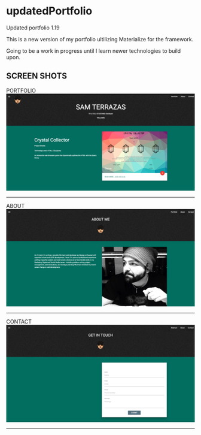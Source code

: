 # updatedPortfolio
Updated portfolio 1.19

This is a new version of my portfolio ultilizing Materialize for the framework.

Going to be a work in progress until I learn newer technologies to build upon. 


SCREEN SHOTS
---------------------
PORTFOLIO
![](img/index.png)

---------------------
ABOUT
![](img/about.png)

---------------------
CONTACT
![](img/contact.png)

---------------------
  


